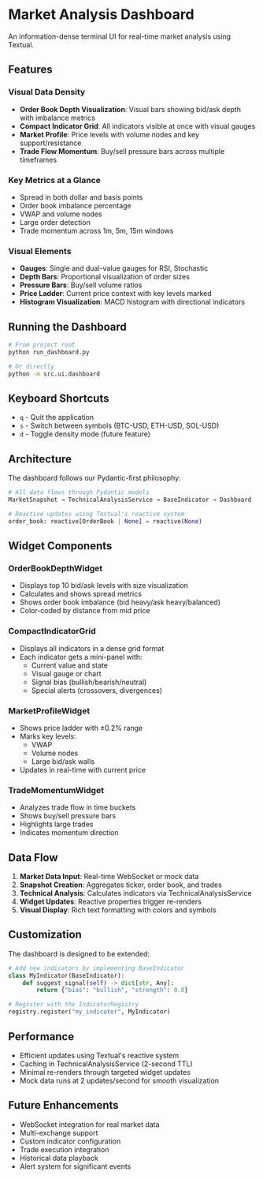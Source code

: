 # Market Analysis Dashboard

An information-dense terminal UI for real-time market analysis using Textual.

## Features

### Visual Data Density

- **Order Book Depth Visualization**: Visual bars showing bid/ask depth with imbalance metrics
- **Compact Indicator Grid**: All indicators visible at once with visual gauges
- **Market Profile**: Price levels with volume nodes and key support/resistance
- **Trade Flow Momentum**: Buy/sell pressure bars across multiple timeframes

### Key Metrics at a Glance

- Spread in both dollar and basis points
- Order book imbalance percentage
- VWAP and volume nodes
- Large order detection
- Trade momentum across 1m, 5m, 15m windows

### Visual Elements

- **Gauges**: Single and dual-value gauges for RSI, Stochastic
- **Depth Bars**: Proportional visualization of order sizes
- **Pressure Bars**: Buy/sell volume ratios
- **Price Ladder**: Current price context with key levels marked
- **Histogram Visualization**: MACD histogram with directional indicators

## Running the Dashboard

```bash
# From project root
python run_dashboard.py

# Or directly
python -m src.ui.dashboard
```

## Keyboard Shortcuts

- `q` - Quit the application
- `s` - Switch between symbols (BTC-USD, ETH-USD, SOL-USD)
- `d` - Toggle density mode (future feature)

## Architecture

The dashboard follows our Pydantic-first philosophy:

```python
# All data flows through Pydantic models
MarketSnapshot → TechnicalAnalysisService → BaseIndicator → Dashboard

# Reactive updates using Textual's reactive system
order_book: reactive[OrderBook | None] = reactive(None)
```

## Widget Components

### OrderBookDepthWidget

- Displays top 10 bid/ask levels with size visualization
- Calculates and shows spread metrics
- Shows order book imbalance (bid heavy/ask heavy/balanced)
- Color-coded by distance from mid price

### CompactIndicatorGrid

- Displays all indicators in a dense grid format
- Each indicator gets a mini-panel with:
  - Current value and state
  - Visual gauge or chart
  - Signal bias (bullish/bearish/neutral)
  - Special alerts (crossovers, divergences)

### MarketProfileWidget

- Shows price ladder with ±0.2% range
- Marks key levels:
  - VWAP
  - Volume nodes
  - Large bid/ask walls
- Updates in real-time with current price

### TradeMomentumWidget

- Analyzes trade flow in time buckets
- Shows buy/sell pressure bars
- Highlights large trades
- Indicates momentum direction

## Data Flow

1. **Market Data Input**: Real-time WebSocket or mock data
2. **Snapshot Creation**: Aggregates ticker, order book, and trades
3. **Technical Analysis**: Calculates indicators via TechnicalAnalysisService
4. **Widget Updates**: Reactive properties trigger re-renders
5. **Visual Display**: Rich text formatting with colors and symbols

## Customization

The dashboard is designed to be extended:

```python
# Add new indicators by implementing BaseIndicator
class MyIndicator(BaseIndicator):
    def suggest_signal(self) -> dict[str, Any]:
        return {"bias": "bullish", "strength": 0.8}

# Register with the IndicatorRegistry
registry.register("my_indicator", MyIndicator)
```

## Performance

- Efficient updates using Textual's reactive system
- Caching in TechnicalAnalysisService (2-second TTL)
- Minimal re-renders through targeted widget updates
- Mock data runs at 2 updates/second for smooth visualization

## Future Enhancements

- WebSocket integration for real market data
- Multi-exchange support
- Custom indicator configuration
- Trade execution integration
- Historical data playback
- Alert system for significant events
